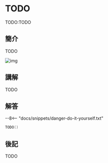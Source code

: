 # TODO

TODO:TODO

## 簡介

TODO

![img](https://imagedelivery.net/cdkaXPuFls5qlrh3GM4hfA/0a2006a7-2964-4b91-c5b1-e0595cebc900/public)

## 講解

TODO

## 解答

--8<-- "docs/snippets/danger-do-it-yourself.txt"

```swift linenums="1"
TODO()
```

## 後記

TODO
